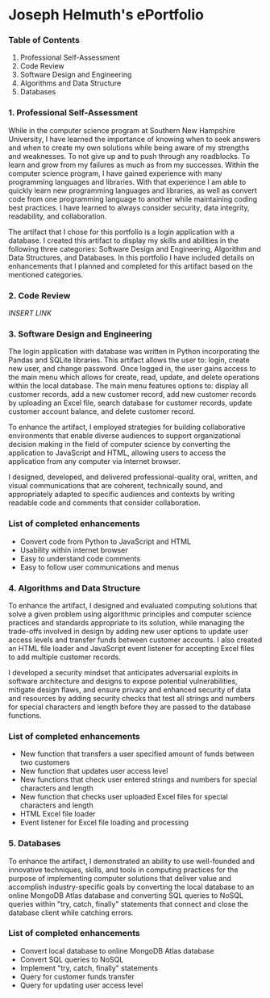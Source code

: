 # **Joseph Helmuth's ePortfolio**

### **Table of Contents**
1. Professional Self-Assessment
2. Code Review
3. Software Design and Engineering
4. Algorithms and Data Structure
5. Databases

### **1. Professional Self-Assessment**

While in the computer science program at Southern New Hampshire University, I have learned the importance of knowing when to seek answers and when to create my own solutions while being aware of my strengths and weaknesses. To not give up and to push through any roadblocks. To learn and grow from my failures as much as from my successes. Within the computer science program, I have gained experience with many programming languages and libraries. With that experience I am able to quickly learn new programming languages and libraries, as well as convert code from one programming language to another while maintaining coding best practices. I have learned to always consider security, data integrity, readability, and collaboration.

The artifact that I chose for this portfolio is a login application with a database. I created this artifact to display my skills and abilities in the following three categories: Software Design and Engineering, Algorithm and Data Structures, and Databases. In this portfolio I have included details on enhancements that I planned and completed for this artifact based on the mentioned categories.

### **2. Code Review**

_INSERT LINK_

### **3. Software Design and Engineering**

The login application with database was written in Python incorporating the Pandas and SQLite libraries. This artifact allows the user to: login, create new user, and change password. Once logged in, the user gains access to the main menu which allows for create, read, update, and delete operations within the local database. The main menu features options to: display all customer records, add a new customer record, add new customer records by uploading an Excel file, search database for customer records, update customer account balance, and delete customer record.

To enhance the artifact, I employed strategies for building collaborative environments that enable diverse audiences to support organizational decision making in the field of computer science by converting the application to JavaScript and HTML, allowing users to access the application from any computer via internet browser.

I designed, developed, and delivered professional-quality oral, written, and visual communications that are coherent, technically sound, and appropriately adapted to specific audiences and contexts by writing readable code and comments that consider collaboration.

### **List of completed enhancements**
- Convert code from Python to JavaScript and HTML
- Usability within internet browser
- Easy to understand code comments
- Easy to follow user communications and menus

### **4. Algorithms and Data Structure**

To enhance the artifact, I designed and evaluated computing solutions that solve a given problem using algorithmic principles and computer science practices and standards appropriate to its solution, while managing the trade-offs involved in design by adding new user options to update user access levels and transfer funds between customer accounts. I also created an HTML file loader and JavaScript event listener for accepting Excel files to add multiple customer records.

I developed a security mindset that anticipates adversarial exploits in software architecture and designs to expose potential vulnerabilities, mitigate design flaws, and ensure privacy and enhanced security of data and resources by adding security checks that test all strings and numbers for special characters and length before they are passed to the database functions.

### **List of completed enhancements**
- New function that transfers a user specified amount of funds between two customers
- New function that updates user access level
- New functions that check user entered strings and numbers for special characters and length
- New function that checks user uploaded Excel files for special characters and length
- HTML Excel file loader
- Event listener for Excel file loading and processing

### **5. Databases**

To enhance the artifact, I demonstrated an ability to use well-founded and innovative techniques, skills, and tools in computing practices for the purpose of implementing computer solutions that deliver value and accomplish industry-specific goals by converting the local database to an online MongoDB Atlas database and converting SQL queries to NoSQL queries within "try, catch, finally" statements that connect and close the database client while catching errors.

### **List of completed enhancements**
- Convert local database to online MongoDB Atlas database
- Convert SQL queries to NoSQL
- Implement "try, catch, finally" statements
- Query for customer funds transfer
- Query for updating user access level
